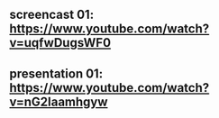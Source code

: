 ## screencast 01: https://www.youtube.com/watch?v=uqfwDugsWF0
## presentation 01: https://www.youtube.com/watch?v=nG2Iaamhgyw
